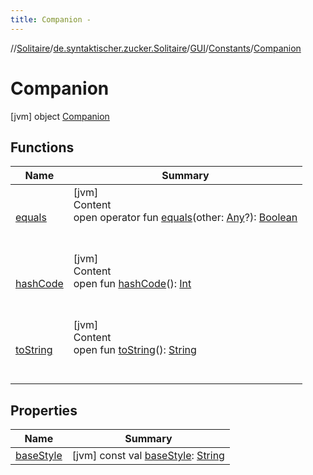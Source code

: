 ```yaml
---
title: Companion -
---
```

//[Solitaire](../../../../index.md)/[de.syntaktischer.zucker.Solitaire](../../../index.md)/[GUI](../../index.md)/[Constants](../index.md)/[Companion](index.md)



# Companion  
 [jvm] object [Companion](index.md)   


## Functions  
  
|  Name|  Summary| 
|---|---|
| <a name="kotlin/Any/equals/#kotlin.Any?/PointingToDeclaration/"></a>[equals](../../../-undoable-command/index.md#%5Bkotlin%2FAny%2Fequals%2F%23kotlin.Any%3F%2FPointingToDeclaration%2F%5D%2FFunctions%2F-1665236295)| <a name="kotlin/Any/equals/#kotlin.Any?/PointingToDeclaration/"></a>[jvm]  <br>Content  <br>open operator fun [equals](../../../-undoable-command/index.md#%5Bkotlin%2FAny%2Fequals%2F%23kotlin.Any%3F%2FPointingToDeclaration%2F%5D%2FFunctions%2F-1665236295)(other: [Any](https://kotlinlang.org/api/latest/jvm/stdlib/kotlin/-any/index.html)?): [Boolean](https://kotlinlang.org/api/latest/jvm/stdlib/kotlin/-boolean/index.html)  <br><br><br>
| <a name="kotlin/Any/hashCode/#/PointingToDeclaration/"></a>[hashCode](../../../-undoable-command/index.md#%5Bkotlin%2FAny%2FhashCode%2F%23%2FPointingToDeclaration%2F%5D%2FFunctions%2F-1665236295)| <a name="kotlin/Any/hashCode/#/PointingToDeclaration/"></a>[jvm]  <br>Content  <br>open fun [hashCode](../../../-undoable-command/index.md#%5Bkotlin%2FAny%2FhashCode%2F%23%2FPointingToDeclaration%2F%5D%2FFunctions%2F-1665236295)(): [Int](https://kotlinlang.org/api/latest/jvm/stdlib/kotlin/-int/index.html)  <br><br><br>
| <a name="kotlin/Any/toString/#/PointingToDeclaration/"></a>[toString](../../../-undoable-command/index.md#%5Bkotlin%2FAny%2FtoString%2F%23%2FPointingToDeclaration%2F%5D%2FFunctions%2F-1665236295)| <a name="kotlin/Any/toString/#/PointingToDeclaration/"></a>[jvm]  <br>Content  <br>open fun [toString](../../../-undoable-command/index.md#%5Bkotlin%2FAny%2FtoString%2F%23%2FPointingToDeclaration%2F%5D%2FFunctions%2F-1665236295)(): [String](https://kotlinlang.org/api/latest/jvm/stdlib/kotlin/-string/index.html)  <br><br><br>


## Properties  
  
|  Name|  Summary| 
|---|---|
| <a name="de.syntaktischer.zucker.Solitaire/GUI.Constants.Companion/baseStyle/#/PointingToDeclaration/"></a>[baseStyle](base-style.md)| <a name="de.syntaktischer.zucker.Solitaire/GUI.Constants.Companion/baseStyle/#/PointingToDeclaration/"></a> [jvm] const val [baseStyle](base-style.md): [String](https://kotlinlang.org/api/latest/jvm/stdlib/kotlin/-string/index.html)   <br>

